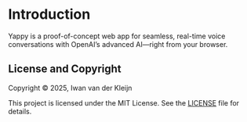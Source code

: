 # Introduction


Yappy is a proof-of-concept web app for seamless, real-time voice conversations with OpenAI’s advanced AI—right from your browser.


## License and Copyright

Copyright © 2025, Iwan van der Kleijn

This project is licensed under the MIT License. See the [LICENSE](LICENSE) file for details.